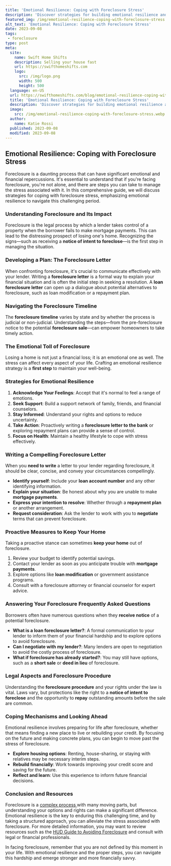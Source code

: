```yaml
---
title: 'Emotional Resilience: Coping with Foreclosure Stress'
description: 'Discover strategies for building emotional resilience and coping with the stress of foreclosure. Gain insights to navigate this challenging situation.'
featured_img: /img/emotional-resilience-coping-with-foreclosure-stress.webp
alt_text: 'Emotional Resilience: Coping with Foreclosure Stress'
date: 2023-09-08
tags:
 - foreclosure
type: post
meta:
  site:
    name: Swift Home Shifts
    description: Selling your house fast
    url: https://swifthomeshifts.com
    logo:
      src: /img/logo.png
      width: 500
      height: 500
  language: en-US
  url: https://swifthomeshifts.com/blog/emotional-resilience-coping-with-foreclosure-stress
  title: 'Emotional Resilience: Coping with Foreclosure Stress'
  description: 'Discover strategies for building emotional resilience and coping with the stress of foreclosure. Gain insights to navigate this challenging situation.'
  image:
    src: /img/emotional-resilience-coping-with-foreclosure-stress.webp
  author:
    name: Katie Rossi
  published: 2023-09-08
  modified: 2023-09-08
---
```



## Emotional Resilience: Coping with Foreclosure Stress

Foreclosure is a daunting process that can have significant emotional and financial repercussions. It's essential to understand that if you're facing foreclosure, you're not alone, and there are steps you can take to manage the stress associated with it. In this comprehensive guide, we will discuss strategies for coping with foreclosure stress, emphasizing emotional resilience to navigate this challenging period.

### Understanding Foreclosure and Its Impact

Foreclosure is the legal process by which a lender takes control of a property when the borrower fails to make mortgage payments. This can lead to the distressing prospect of losing one's home. Recognizing the signs—such as receiving a **notice of intent to foreclose**—is the first step in managing the situation.

### Developing a Plan: The Foreclosure Letter

When confronting foreclosure, it's crucial to communicate effectively with your lender. Writing a **foreclosure letter** is a formal way to explain your financial situation and is often the initial step in seeking a resolution. A **loan foreclosure letter** can open up a dialogue about potential alternatives to foreclosure, such as loan modification or a repayment plan.

### Navigating the Foreclosure Timeline

The **foreclosure timeline** varies by state and by whether the process is judicial or non-judicial. Understanding the steps—from the pre-foreclosure notice to the potential **foreclosure sale**—can empower homeowners to take timely action.

### The Emotional Toll of Foreclosure

Losing a home is not just a financial loss; it is an emotional one as well. The stress can affect every aspect of your life. Crafting an emotional resilience strategy is a **first step** to maintain your well-being.

### Strategies for Emotional Resilience

1. **Acknowledge Your Feelings**: Accept that it's normal to feel a range of emotions.
2. **Seek Support**: Build a support network of family, friends, and financial counselors.
3. **Stay Informed**: Understand your rights and options to reduce uncertainty.
4. **Take Action**: Proactively writing a **foreclosure letter to the bank** or exploring repayment plans can provide a sense of control.
5. **Focus on Health**: Maintain a healthy lifestyle to cope with stress effectively.

### Writing a Compelling Foreclosure Letter

When you **need to write** a letter to your lender regarding foreclosure, it should be clear, concise, and convey your circumstances compellingly.
  - **Identify yourself**: Include your **loan account number** and any other identifying information.
  - **Explain your situation**: Be honest about why you are unable to make **mortgage payments**.
  - **Express your intention to resolve**: Whether through a **repayment plan** or another arrangement.
  - **Request consideration**: Ask the lender to work with you to **negotiate** terms that can prevent foreclosure.

### Proactive Measures to Keep Your Home

Taking a proactive stance can sometimes **keep your home** out of foreclosure.

1. Review your budget to identify potential savings.
2. Contact your lender as soon as you anticipate trouble with **mortgage payments**.
3. Explore options like **loan modification** or government assistance programs.
4. Consult with a foreclosure attorney or financial counselor for expert advice.

### Answering Your Foreclosure Frequently Asked Questions

Borrowers often have numerous questions when they **receive notice** of a potential foreclosure.
  - **What is a loan foreclosure letter?**: A formal communication to your lender to inform them of your financial hardship and to explore options to avoid foreclosure.
  - **Can I negotiate with my lender?**: Many lenders are open to negotiation to avoid the costly process of foreclosure.
  - **What if foreclosure has already started?**: You may still have options, such as a **short sale** or **deed in lieu** of foreclosure.

### Legal Aspects and Foreclosure Procedure

Understanding the **foreclosure procedure** and your rights under the law is vital. Laws vary, but protections like the right to a **notice of intent to foreclose** and the opportunity to **repay** outstanding amounts before the sale are common.

### Coping Mechanisms and Looking Ahead

Emotional resilience involves preparing for life after foreclosure, whether that means finding a new place to live or rebuilding your credit. By focusing on the future and making concrete plans, you can begin to move past the stress of foreclosure.
  - **Explore housing options**: Renting, house-sharing, or staying with relatives may be necessary interim steps.
  - **Rebuild financially**: Work towards improving your credit score and saving for the future.
  - **Reflect and learn**: Use this experience to inform future financial decisions.

### Conclusion and Resources

Foreclosure is a [complex   process  ](https://swifthomeshifts.com/blog/foreclosure-myths-debunked-knowing-the-facts)with many moving parts, but understanding your options and rights can make a significant difference. Emotional resilience is the key to enduring this challenging time, and by taking a structured approach, you can alleviate the stress associated with foreclosure. For more detailed information, you may want to review resources such as the [HUD Guide to Avoiding Foreclosure](https://www.hud.gov/topics/avoiding_foreclosure/fctimeline) and consult with legal or financial professionals.

In facing foreclosure, remember that you are not defined by this moment in your life. With emotional resilience and the proper steps, you can navigate this hardship and emerge stronger and more financially savvy.